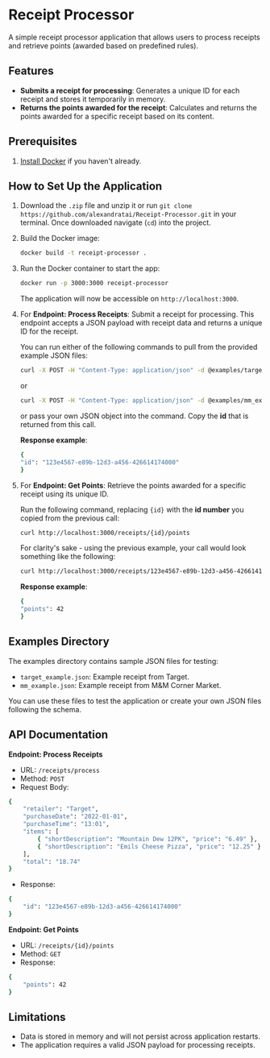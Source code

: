 # Receipt Processor
A simple receipt processor application that allows users to process receipts and retrieve points (awarded based on predefined rules).

## Features

+ **Submits a receipt for processing**: Generates a unique ID for each receipt and stores it temporarily in memory.
+ **Returns the points awarded for the receipt**: Calculates and returns the points awarded for a specific receipt based on its content.

## Prerequisites 

1. [Install Docker](https://www.docker.com/get-started) if you haven't already.

## How to Set Up the Application

1. Download the `.zip` file and unzip it or run `git clone https://github.com/alexandratai/Receipt-Processor.git` in your terminal. Once downloaded navigate (`cd`) into the project.
2. Build the Docker image: 
    ```bash
   docker build -t receipt-processor .
    ```
3. Run the Docker container to start the app:
    ```bash 
   docker run -p 3000:3000 receipt-processor
    ```

    The application will now be accessible on `http://localhost:3000`.
4. For **Endpoint: Process Receipts**:
    Submit a receipt for processing. This endpoint accepts a JSON payload with receipt data and returns a unique ID for the receipt.

    You can run either of the following commands to pull from the provided example JSON files: 

    ```bash
    curl -X POST -H "Content-Type: application/json" -d @examples/target_example.json http://localhost:3000/receipts/process
    ```

    or

    ```bash
    curl -X POST -H "Content-Type: application/json" -d @examples/mm_example.json http://localhost:3000/receipts/process
    ```

    or pass your own JSON object into the command. Copy the **id** that is returned from this call.

    **Response example**:

    ```bash
    {
    "id": "123e4567-e89b-12d3-a456-426614174000"
    }
    ```


5. For **Endpoint: Get Points**:
    Retrieve the points awarded for a specific receipt using its unique ID.
    
    Run the following command, replacing `{id}` with the **id number** you copied from the previous call:

    ```bash
    curl http://localhost:3000/receipts/{id}/points
    ```  

    For clarity's sake - using the previous example, your call would look something like the following:

    ```bash
    curl http://localhost:3000/receipts/123e4567-e89b-12d3-a456-426614174000/points
    ```

     **Response example**:

    ```bash
    {
    "points": 42
    }
    ```
    
## Examples Directory

The examples directory contains sample JSON files for testing:

+ `target_example.json`: Example receipt from Target.
+ `mm_example.json`: Example receipt from M&M Corner Market.

You can use these files to test the application or create your own JSON files following the schema.

## API Documentation

**Endpoint: Process Receipts**

+ URL: `/receipts/process`
+ Method: `POST`
+ Request Body:

```bash
{
    "retailer": "Target",
    "purchaseDate": "2022-01-01",
    "purchaseTime": "13:01",
    "items": [
        { "shortDescription": "Mountain Dew 12PK", "price": "6.49" },
        { "shortDescription": "Emils Cheese Pizza", "price": "12.25" }
    ],
    "total": "18.74"
}
```

+ Response:

```bash
{
    "id": "123e4567-e89b-12d3-a456-426614174000"
}
```

**Endpoint: Get Points**

+ URL: `/receipts/{id}/points`
+ Method: `GET`
+ Response:

```bash
{
    "points": 42
}
```

## Limitations

+ Data is stored in memory and will not persist across application restarts.
+ The application requires a valid JSON payload for processing receipts.